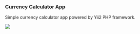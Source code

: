 ### Currency Calculator App
Simple currency calculator app powered by Yii2 PHP framework.

![](https://i.gyazo.com/587315355e96e686ad4303bf768a7622.png)
